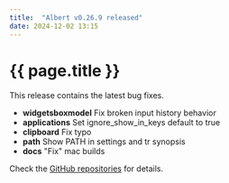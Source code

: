 ```yaml
---
title:  "Albert v0.26.9 released"
date: 2024-12-02 13:15
---
```


# {{ page.title }}

This release contains the latest bug fixes.

- **widgetsboxmodel** Fix broken input history behavior
- **applications** Set ignore_show_in_keys default to true
- **clipboard** Fix typo
- **path** Show PATH in settings and tr synopsis
- **docs** "Fix" mac builds

Check the [GitHub repositories](https://github.com/albertlauncher/albert/commits/v0.26.9) for details.
